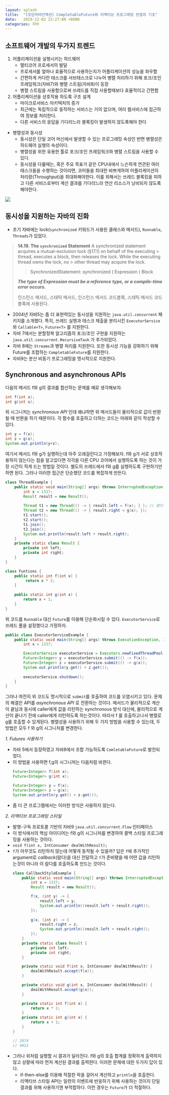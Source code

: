 ```yaml
---
layout: splash
title:  "[모던자바인액션] CompletableFuture와 리액티브 프로그래밍 컨셉의 기초"
date:   2019-12-02 23:27:00 +0900
categories: 자바
---
```


## 소프트웨어 개발의 두가지 트렌드
1. 어플리케이션을 실행시키는 하드웨어
    - 멀티코어 프로세서의 발달
    - 프로세서를 얼마나 효율적으로 사용하는지가 어플리케이션의 성능을 좌우함
    - 간편하게 커다란 태스크를 서브태스크로 나누어 병렬 처리하기 위해 포크/조인 프레임워크(자바7)와 병렬 스트림(자바8)이 등장
    - 병렬 스트림을 사용함으로써 쓰레드를 직접 사용할때보다 효율적이고 간편함
2. 어플리케이션을 상호작용 하도록 구조 설계
    - 마이크로서비스 아키텍처의 증가
    - 최근에는 독립적으로 동작하는 서비스는 거의 없으며, 여러 웹서비스에 접근하여 정보를 처리한다. 
    - 다른 서비스의 응답을 기다리느라 블록킹이 발생하지 않도록해야 한다

- 병렬성과 동시성
    - 동시성은 단일 코어 머신에서 발생할 수 있는 프로그래밍 속성인 반면 병렬성은 하드웨어 실행의 속성이다.
    - 병렬성을 위한 유용한 툴로 포크/조인 프레임워크와 병렬 스트림을 사용할 수 있다.
    - 동시성을 다룰때는, 혹은 주요 목표가 같은 CPU내에서 느슨하게 연관된 여러 태스크들을 수행하는 것이라면, 코어들을 최대한 바쁘게하여 어플리케이션의 처리량(Throughput)을 최대화해야한다. 이를 위해서는 쓰레드 블록킹을 피하고 다른 서비스로부터 계산 결과를 기다리느라 연산 리소스가 낭비되지 않도록 해야한다.

<img src="https://github.com/dulrook/dulrook.github.io/blob/master/assets/images/concurrency%20vs%20parallelism.PNG?raw=true">

## 동시성을 지원하는 자바의 진화
- 초기 자바에는 lock(`synchronized` 키워드가 사용된 클래스와 메서드), `Runnable`, `Threads`가 있었다.
> **14.19. The `synchronized` Statement**
> A synchronized statement acquires a mutual-exclusion lock (§17.1) on behalf of the executing > thread, executes a block, then releases the lock. While the executing thread owns the lock, no > other thread may acquire the lock.
>> SynchronizedStatement:
    synchronized ( Expression ) Block
>
> ***The type of Expression must be a reference type, or a compile-time error occurs.***
>
> 인스턴스 메서드, 스태틱 메서드, 인스턴스 메서드 코드블록, 스태틱 메서드 코드블록에 사용된다.

- 2004년 자바5는 좀 더 표현력있는 동시성을 지원하는 `java.util.concurrent` 패키지를 소개했다. 특히, 쓰레드 실행과 태스크 제출을 분리시킨 `ExecutorService`와 `Callable<T>`, `Future<T>` 를 지원한다.
- 자바 7에서는 분할정복 알고리즘의 포크/조인 구현을 지원하는 `java.util.concurrent.RecursiveTask` 가 추가되었다.
- 자바 8에는 `Streams`과 병렬 처리를 지원한다. 또한 동시성 기능을 강화하기 위해 Future를 조합하는 `CompletableFuture`를 지원한다.
- 자바9는 분산 비동기 프로그래밍을 명시적으로 지원한다.

## Synchronous and asynchronous APIs
다음의 메서드 f와 g의 결과를 합산하는 문제를 예로 생각해보자.
```java
int f(int x);
int g(int x);
```
위 시그니처는 *synchronous API* 인데 왜냐하면 위 메서드들이 물리적으로 값이 반환될 때 반환을 하기 때문이다. 각 함수를 호출하고 더하는 코드는 아래와 같이 작성할 수 있다.
```java
int y = f(x);
int z = g(x);
System.out.println(y+z);
```
여기서 메서드 f와 g가 실행하는데 아주 오래걸린다고 가정해보자. f와 g가 서로 상호작용하지 않는다는 점을 알고있다면 각각을 다른 CPU 코어에서 실행하도록 하는 것이 가장 시간이 적게 드는 방법일 것이다. 별도의 쓰레드에서 f와 g를 실행하도록 구현하기만하면 된다. 그러나 이러한 접근은 단순했던 코드를 복잡하게 만든다.
```java
class ThreadExample {
    public static void main(String[] args) throws InterruptedException {
        int x = 1337;
        Result result = new Result();
        
        Thread t1 = new Thread(() -> { result.left = f(x); } ); // 람다 표현식으로 Runnable 구현
        Thread t2 = new Thread(() -> { result.right = g(x); });
        t1.start();
        t2.start();
        t1.join();
        t2.join();
        System.out.println(result.left + result.right);
    }
    private static class Result {
        private int left;
        private int right;
    }
}

class Funtions {
    public static int f(int x) {
         return x * 2;
    }
    
    public static int g(int x) {
        return x + 1;
    }
}
```

위 코드를 `Runnable` 대신 `Future`를 이용해 단순화시킬 수 있다. `ExecutorService`로 쓰레드 풀을  설정했다고 가정하자.
```java
public class ExecutorServiceExample {
    public static void main(String[] args) throws ExecutionException, InterruptedException {
        int x = 1337;

        ExecutorService executorService = Executors.newFixedThreadPool(2);
        Future<Integer> y = executorService.submit(() -> f(x));
        Future<Integer> z = executorService.submit(() -> g(x));
        System.out.println(y.get() + z.get());
    
        executorService.shutdown();
    }
}
```
그러나 여전히 위 코드도 명시적으로 `submit`를 호출하여 코드를 오염시키고 있다. 문제의 해결은 API를 *asynchronous API* 로 전환하는 것이다. 메서드가 물리적으로 계산이 끝남과 동시에 caller에게 값을 리턴하는 synchronous 방식 대신에, 물리적으로 계산이 끝나기 전에 caller에게 리턴하도록 하는것이다. 따라서 f 를 호출하고나서 병렬로 g를 호출할 수 있게된다. 병렬성을 사용하기 위해 두 가지 방법을 사용할 수 있는데, 두 방법은 모두 f 와 g의 시그니처를 변경한다.

*1. Futures 사용하기*
- 자바 5에서 등장하였고 자바8에서 조합 가능하도록 `ComletableFuture`로 발전되었다.
- 이 방법을 사용하면 f,g의 시그니처는 다음처럼 바뀐다. 
    ```java
    Future<Integer> f(int x);
    Future<Integer> g(int x);

    Future<Integer> y = f(x);
    Future<Integer> z = g(x);
    System.out.println(y.get() + z.get());
    ```
- 좀 더 큰 프로그램에서는 이러한 방식은 사용하지 않는다.

*2. 리액티브 프로그래밍 스타일*
- 발행-구독 프로토콜 기반의 자바9 `java.util.concurrent.Flow` 인터페이스
- 이 방식에서의 핵심 아이디어는 f와 g의 시그니처를 변경하여 콜백 스타일 프로그래밍을 사용하는 것이다.
- `void f(int x, IntConsumer dealWithResult);`
- `f`가 아무것도 리턴하지 않는데 어떻게 동작될 수 있을까? 답은 `f`에 추가적인 argument로 *callback*(람다)을 대신 전달하고 `f`가 준비됐을 때 어떤 값을 리턴하는것이 아니라 이 람다를 호출하도록 만드는 것이다.
    ```java
    class CallbackStyleExample {
        public static void main(String[] args) throws InterruptedException {
            int x = 1337;
            Result result = new Result();

            f(x, (int y) -> { 
                result.left = y; 
                System.out.println((result.left + result.right));
            });
            
            g(x, (int z) -> { 
                result.right = z; 
                System.out.println((result.left + result.right));
            });
        }
        private static class Result {
            private int left;
            private int right;
        }

        private static void f(int x, IntConsumer dealWithResult) {
            dealWithResult.accept(f(x));
        }

        private static void g(int x, IntConsumer dealWithResult) {
            dealWithResult.accept(g(x));
        }

        private static int f(int x) {
            return x * 2;
        }
        private static int g(int x) {
            return x + 1;
        }
    }

    // 2674
    // 4012
    ```
- 그러나 위처럼 실행할 시 결과가 달라진다. f와 g의 호출 합계를 정확하게 출력하지 않고 상황에 따라 먼저 계산된 결과를 출력한다. 이러한 문제에 대한 두가지 답이 있다.
    - if-then-else를 이용해 적절한 락을 걸어서 계산하고 `println`을 호출한다.
    - 리액티브 스타일 API는 일련의 이벤트에 반응하기 위해 사용하는 것이지 단일 결과를 위해 사용하기엔 부적합하다. 이런 경우는 `Future`가 더 적절하다.